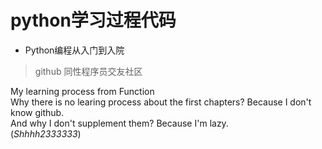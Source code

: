 # python学习过程代码

- Python编程从入门到入院

>github 同性程序员交友社区

 My learning process from Function   
 Why there is no learing process about the first  chapters? Because I don't know github.   
 And why I don't supplement them? Because I'm lazy.  
 (*Shhhh2333333*)
 
 